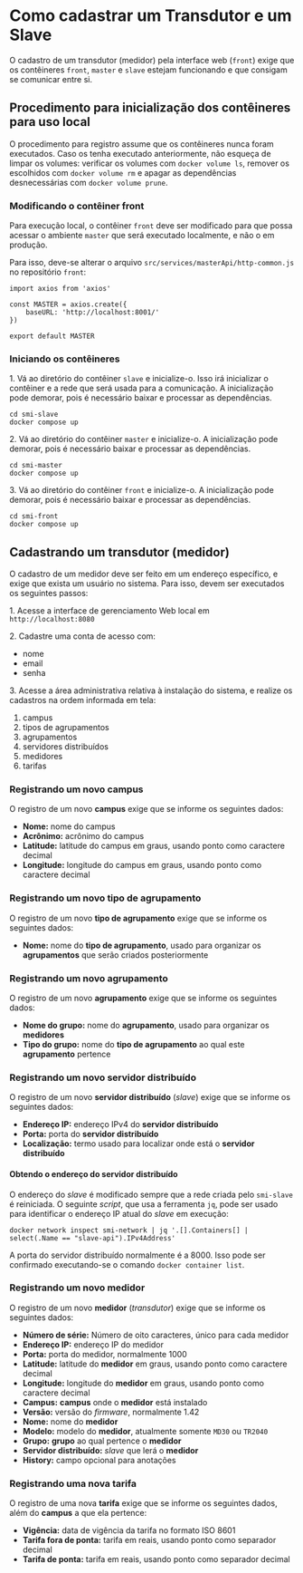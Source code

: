 # Como cadastrar um Transdutor e um Slave

O cadastro de um transdutor (medidor) pela interface web (`front`) exige que os
contêineres `front`, `master` e `slave` estejam funcionando e que consigam se
comunicar entre si.

## Procedimento para inicialização dos contêineres para uso local

O procedimento para registro assume que os contêineres nunca foram executados.
Caso os tenha executado anteriormente, não esqueça de limpar os volumes:
verificar os volumes com `docker volume ls`, remover os escolhidos com
`docker volume rm` e apagar as dependências desnecessárias com
`docker volume prune`.

### Modificando o contêiner front

Para execução local, o contêiner `front` deve ser modificado para que possa
acessar o ambiente `master` que será executado localmente, e não o em produção.

Para isso, deve-se alterar o arquivo `src/services/masterApi/http-common.js`
no repositório `front`:

```
import axios from 'axios'

const MASTER = axios.create({
	baseURL: 'http://localhost:8001/'
})

export default MASTER
```

### Iniciando os contêineres

1\. Vá ao diretório do contêiner `slave` e inicialize-o. Isso irá inicializar o
contêiner e a rede que será usada para a comunicação. A inicialização pode
demorar, pois é necessário baixar e processar as dependências.

```
cd smi-slave
docker compose up
```

2\. Vá ao diretório do contêiner `master` e inicialize-o. A inicialização pode
demorar, pois é necessário baixar e processar as dependências.
```
cd smi-master
docker compose up
```

3\. Vá ao diretório do contêiner `front` e inicialize-o. A inicialização pode
demorar, pois é necessário baixar e processar as dependências.
```
cd smi-front
docker compose up
```

## Cadastrando um transdutor (medidor)

O cadastro de um medidor deve ser feito em um endereço específico, e exige que
exista um usuário no sistema. Para isso, devem ser executados os seguintes
passos:

1\. Acesse a interface de gerenciamento Web local em `http://localhost:8080`

2\. Cadastre uma conta de acesso com:
- nome
- email
- senha

3\. Acesse a área administrativa relativa à instalação do sistema, e realize
os cadastros na ordem informada em tela:

1. campus
2. tipos de agrupamentos
3. agrupamentos
4. servidores distribuídos
5. medidores
6. tarifas

### Registrando um novo campus

O registro de um novo **campus** exige que se informe os seguintes dados:

- **Nome:** nome do campus
- **Acrônimo:** acrônimo do campus
- **Latitude:** latitude do campus em graus, usando ponto como caractere decimal
- **Longitude:** longitude do campus em graus, usando ponto como caractere
decimal

### Registrando um novo tipo de agrupamento

O registro de um novo **tipo de agrupamento** exige que se informe os seguintes
dados:

- **Nome:** nome do **tipo de agrupamento**, usado para organizar os
**agrupamentos** que serão criados posteriormente

### Registrando um novo agrupamento

O registro de um novo **agrupamento** exige que se informe os seguintes dados:

- **Nome do grupo:** nome do **agrupamento**, usado para organizar os
**medidores**
- **Tipo do grupo:** nome do **tipo de agrupamento** ao qual este
**agrupamento** pertence

### Registrando um novo servidor distribuído

O registro de um novo **servidor distribuído** (*slave*) exige que se informe os
seguintes dados:

- **Endereço IP:** endereço IPv4 do **servidor distribuído**
- **Porta:** porta do **servidor distribuído**
- **Localização:** termo usado para localizar onde está o
**servidor distribuído**

#### Obtendo o endereço do servidor distribuído

O endereço do *slave* é modificado sempre que a rede criada pelo `smi-slave` é
reiniciada. O seguinte *script*, que usa a ferramenta `jq`, pode ser usado para
identificar o endereço IP atual do *slave* em execução:

```
docker network inspect smi-network | jq '.[].Containers[] | select(.Name == "slave-api").IPv4Address'
```

A porta do servidor distribuído normalmente é a 8000. Isso pode ser confirmado
executando-se o comando `docker container list`.

### Registrando um novo medidor

O registro de um novo **medidor** (*transdutor*) exige que se informe os
seguintes dados:

- **Número de série:** Número de oito caracteres, único para cada medidor
- **Endereço IP:** endereço IP do medidor
- **Porta:** porta do medidor, normalmente 1000
- **Latitude:** latitude do **medidor** em graus, usando ponto como caractere
decimal
- **Longitude:** longitude do **medidor** em graus, usando ponto como caractere
decimal
- **Campus:** **campus** onde o **medidor** está instalado
- **Versão:** versão do *firmware*, normalmente 1.42
- **Nome:** nome do **medidor**
- **Modelo:** modelo do **medidor**, atualmente somente `MD30` ou `TR2040`
- **Grupo:** **grupo** ao qual pertence o **medidor**
- **Servidor distribuído:** *slave* que lerá o **medidor**
- **History:** campo opcional para anotações

### Registrando uma nova tarifa
O registro de uma nova **tarifa** exige que se informe os seguintes dados, além
do **campus** a que ela pertence:

- **Vigência:** data de vigência da tarifa no formato ISO 8601
- **Tarifa fora de ponta:** tarifa em reais, usando ponto como separador decimal
- **Tarifa de ponta:** tarifa em reais, usando ponto como separador decimal